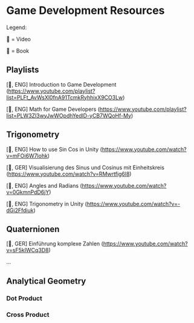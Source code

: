 # Game Development Resources

Legend: 

🎥 = Video

📖 = Book

## Playlists

[🎥, ENG] Introduction to Game Development (https://www.youtube.com/playlist?list=PLFt_AvWsXl0fnA91TcmkRyhhixX9CO3Lw)

[🎥, ENG] Math for Game Developers (https://www.youtube.com/playlist?list=PLW3Zl3wyJwWOpdhYedlD-yCB7WQoHf-My)

## Trigonometry

[🎥, ENG] How to use Sin Cos in Unity (https://www.youtube.com/watch?v=mFOi6W7lohk)

[🎥, GER] Visualisierung des Sinus und Cosinus mit Einheitskreis (https://www.youtube.com/watch?v=RMwrtfig6l8)

[🎥, ENG] Angles and Radians (https://www.youtube.com/watch?v=0GkmnPdD6jY)

[🎥, ENG] Trigonometry in Unity (https://www.youtube.com/watch?v=-dGi2Ffdiuk)

## Quaternionen

[🎥, GER] Einführung komplexe Zahlen (https://www.youtube.com/watch?v=sF5kIWCq3D8)

...

## Analytical Geometry

### Dot Product


### Cross Product
